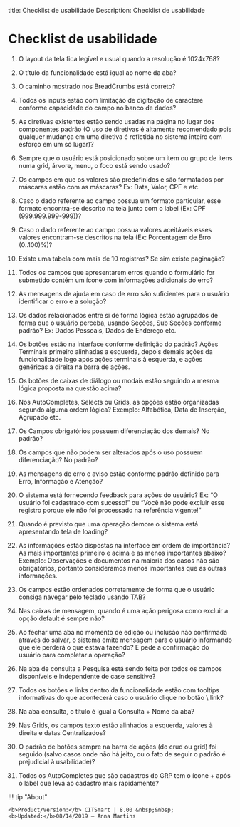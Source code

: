 title: Checklist de usabilidade 
Description: Checklist de usabilidade

# Checklist de usabilidade

1.  O layout da tela fica legível e usual quando a resolução é 1024x768?

2.  O título da funcionalidade está igual ao nome da aba?

3.  O caminho mostrado nos BreadCrumbs está correto?

4.  Todos os inputs estão com limitação de digitação de caractere conforme
    capacidade do campo no banco de dados?

5.  As diretivas existentes estão sendo usadas na página no lugar dos
    componentes padrão (O uso de diretivas é altamente recomendado pois qualquer
    mudança em uma diretiva é refletida no sistema inteiro com esforço em um só
    lugar)?

6.  Sempre que o usuário está posicionado sobre um item ou grupo de itens numa
    grid, árvore, menu, o foco está sendo usado?

7.  Os campos em que os valores são predefinidos e são formatados por máscaras
    estão com as máscaras? Ex: Data, Valor, CPF e etc.

8.  Caso o dado referente ao campo possua um formato particular, esse formato
    encontra-se descrito na tela junto com o label (Ex: CPF (999.999.999-999))?

9.  Caso o dado referente ao campo possua valores aceitáveis esses valores
    encontram-se descritos na tela (Ex: Porcentagem de Erro (0..100)%)?

10. Existe uma tabela com mais de 10 registros? Se sim existe paginação?

11. Todos os campos que apresentarem erros quando o formulário for submetido
    contém um ícone com informações adicionais do erro? 

12. As mensagens de ajuda em caso de erro são suficientes para o usuário
    identificar o erro e a solução?

13. Os dados relacionados entre si de forma lógica estão agrupados de forma que
    o usuário perceba, usando Seções, Sub Seções conforme padrão? Ex: Dados
    Pessoais, Dados de Endereço etc.

14. Os botões estão na interface conforme definição do padrão? Ações Terminais
    primeiro alinhadas a esquerda, depois demais ações da funcionalidade logo
    após ações terminais à esquerda, e ações genéricas a direita na barra de
    ações. 
    
15. Os botões de caixas de diálogo ou modais estão seguindo a mesma lógica
    proposta na questão acima?

16. Nos AutoCompletes, Selects ou Grids, as opções estão organizadas segundo
    alguma ordem lógica? Exemplo: Alfabética, Data de Inserção, Agrupado etc.

17. Os Campos obrigatórios possuem diferenciação dos demais? No padrão?

18. Os campos que não podem ser alterados após o uso possuem diferenciação? No
    padrão?

19. As mensagens de erro e aviso estão conforme padrão definido para Erro,
    Informação e Atenção?

20. O sistema está fornecendo feedback para ações do usuário? Ex: “O usuário foi
    cadastrado com sucesso!” ou “Você não pode excluir esse registro porque ele
    não foi processado na referência vigente!”

21. Quando é previsto que uma operação demore o sistema está apresentando tela
    de loading?

22. As informações estão dispostas na interface em ordem de importância? As mais
    importantes primeiro e acima e as menos importantes abaixo? Exemplo:
    Observações e documentos na maioria dos casos não são obrigatórios, portanto
    consideramos menos importantes que as outras informações.

23. Os campos estão ordenados corretamente de forma que o usuário consiga
    navegar pelo teclado usando TAB?

24. Nas caixas de mensagem, quando é uma ação perigosa como excluir a opção
    default é sempre não?

25. Ao fechar uma aba no momento de edição ou inclusão não confirmada através do
    salvar, o sistema emite mensagem para o usuário informando que ele perderá o
    que estava fazendo? E pede a confirmação do usuário para completar a
    operação?

26. Na aba de consulta a Pesquisa está sendo feita por todos os campos
    disponíveis e independente de case sensitive?

27. Todos os botões e links dentro da funcionalidade estão com tooltips
    informativas do que acontecerá caso o usuário clique no botão \\ link?

28. Na aba consulta, o título é igual a Consulta + Nome da aba?

29. Nas Grids, os campos texto estão alinhados a esquerda, valores à direita e
    datas Centralizados?

30. O padrão de botões sempre na barra de ações (do crud ou grid) foi seguido
    (salvo casos onde não há jeito, ou o fato de seguir o padrão é prejudicial à
    usabilidade)?

31. Todos os AutoCompletes que são cadastros do GRP tem o ícone + após o label
    que leva ao cadastro mais rapidamente?


!!! tip "About"

    <b>Product/Version:</b> CITSmart | 8.00 &nbsp;&nbsp;
    <b>Updated:</b>08/14/2019 – Anna Martins
